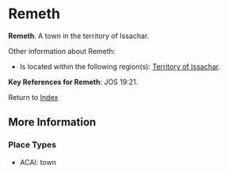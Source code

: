 # Remeth
**Remeth**. 
A town in the territory of Issachar. 




Other information about Remeth:


* Is located within the following region(s): 
[Territory of Issachar](TerritoryOfIssachar.md). 




**Key References for Remeth**: 
JOS 19:21. 






Return to [Index](00-Index.md)

## More Information

### Place Types

* ACAI: town




